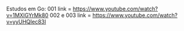 Estudos em Go:
001 link = https://www.youtube.com/watch?v=1MXIGYrMk80
002 e 003 link = https://www.youtube.com/watch?v=yyUHQIec83I

